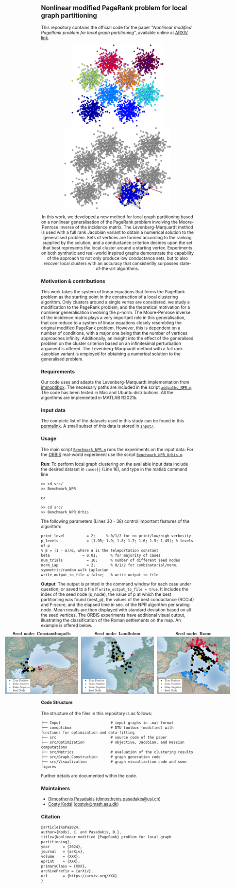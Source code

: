 ## Nonlinear modified PageRank problem for local graph partitioning

This repository contains the official code for the paper "*Nonlinear modified PageRank problem for local graph partitioning*", available online at [ARXIV link](https://arxiv.org/).

<p align="center">
  <img src="src/Visualization/Gauss8_nodes.png"  alt="Initial data" width="302"/>
  <img src="src/Visualization/Gauss_Clusters_re.png" alt="p Clusters" width="350"/>
</p>
<center>
In this work, we developed a new method for local graph partitioning based on a nonlinear generalisation of the PageRank problem involving the Moore-Penrose inverse of the incidence matrix. The Levenberg-Marquardt method is used with a full rank Jacobian variant to obtain a numerical solution to the generalised problem. Sets of vertices are formed according to the ranking supplied by the solution, and a conductance criterion decides upon the set that best represents the local cluster around a starting vertex. Experiments on both synthetic and real-world inspired graphs demonstrate the capability of the approach to not only produce low conductance sets, but to also recover local clusters with an accuracy that consistently surpasses state-of-the-art algorithms.
</center>

<!-- [![DOI](https://zenodo.org/badge/541179044.svg)](https://zenodo.org/badge/latestdoi/541179044) -->

### Motivation & contributions

This work takes the system of linear equations that forms the PageRank problem as the starting point in the construction of a local clustering algorithm. Only clusters around a
single vertex are considered. we study a modification to the PageRank problem, and the theoretical motivation for a nonlinear generalisation involving the p-norm. The Moore-Penrose inverse of the incidence matrix plays a very important role in this generalisation, that can reduce to a system of linear equations closely resembling the original modified PageRank problem. However, this is dependent on a number of conditions, with a major one being that the number of vertices approaches infinity. Additionally, an insight into the effect of the generalised problem on the cluster criterion based on an infinitesimal perturbation argument is offered. The Levenberg-Marquardt method with a full rank Jacobian variant is employed for obtaining a numerical solution to the generalised problem.
  
### Requirements
Our code uses and adapts the Levenberg-Marquardt implementation from [immoptibox](http://www2.imm.dtu.dk/projects/immoptibox/).
The necessary paths are included in the script [`addpaths_NPR.m`](src/addpaths_NPR.m). The code has been tested in Mac and Ubuntu distributions. All the algorithms are implemented in MATLAB R2021b. 

### Input data
The complete list of the datasets used in this study can be found in this [permalink](https://drive.switch.ch/index.php/s/PEnKOcOYEWUILap). A small subset of this data is stored in [`Input/`](Input/).

### Usage

The main script [`Benchmark_NPR.m`](src/Benchmark_NPR.m) runs the experiments on the input data. For the [ORBIS](https://orbis.stanford.edu/) real-world experiment use the script [`Benchmark_NPR_Orbis.m`](src/Benchmark_NPR_Orbis.m).

**Run**: To perform local graph clustering on the available input data include the desired dataset in ``cases{}`` (Line 16), and type in the matlab command line
```
>> cd src/
>> Benchmark_NPR
```
or 
```
>> cd src/
>> Benchmark_NPR_Orbis
```

The following parameters (Lines 30 - 38) control important features of the algorithm:
```
print_level          = 2;     % 0/1/2 for no print/low/high verbosity
p_levels             = [1.95; 1.9; 1.8; 1.7; 1.6; 1.5; 1.45]; % levels of p
% β = (1 - α)/α, where α is the teleportation constant
beta               = 0.01;      % for majority of cases
num_trials           = 10;      % number of different seed nodes
norm_Lap             = 2;       % 0/1/2 for combinatorial/norm. symmetric/random walk Laplacian
write_output_to_file = false;   % write output to file
```
**Output**: The output is printed in the command window for each case under question, or saved to a file if ``write_output_to_file = true``. It includes the index of the seed node (s_node), the value of p at which the best partitioning was found (best_p), the values of the best conductance (RCCut) and F-score, and the elapsed time in sec. of the NPR algorithm per srating node. Mean results are then displayed with standard deviation based on all the seed vertices. The ORBIS experiments have additional visual output, illustrating the classification of the Roman settlements on the map. An example is offered below.

<p align="center">
  <div style="display: flex; justify-content: center;">
    <img src="src/Visualization/NPR_Orbis_Const_Km.png" alt="Const clusters" width="240" style="margin: 0 5px;"/>
    <img src="src/Visualization/NPR_Orbis_Lond_Km.png" alt="Lond clusters" width="240" style="margin: 0 5px;"/>
    <img src="src/Visualization/NPR_Orbis_Roma_Km.png" alt="Roma clusters" width="240" style="margin: 0 5px;"/>
  </div>
</p>

#### Code Structure

The structure of the files in this repository is as follows:
```
├── Input                       # input graphs in .mat format
├── immoptibox                  # DTU toolbox (modified) with functions for optimization and data fitting
├── src                         # source code of the paper
├── src/Optimization            # objective, Jacobian, and Hessian computations
├── src/Metrics                 # evaluation of the clustering results
├── src/Graph_Construction      # graph generation code
├── src/Visualization           # graph visualization code and some figures
```

Further details are documented within the code.

### Maintainers
- [Dimosthenis Pasadakis](https://dmspas.github.io/) ([dimosthenis.pasadakis@usi.ch](mailto:dimosthenis.pasadakis@usi.ch))
- [Costy Kodsi](https://vbn.aau.dk/da/persons/costyk) ([costyk@math.aau.dk](mailto:costyk@math.aau.dk))


### Citation

```
@article{KoPa2024,
author={Kodsi, C. and Pasadakis, D.},
title={Nonlinear modified {PageRank} problem for local graph partitioning},
year      = {2024},
journal   = {arXiv},
volume    = {XXX},
eprint    = {XXX},
primaryClass = {XXX},
archivePrefix = {arXiv},
url       = {https://arxiv.org/XXX}
}
```
